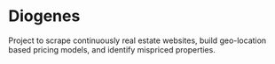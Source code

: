 # Diogenes
Project to scrape continuously real estate websites, build geo-location based pricing models, and identify mispriced properties.
